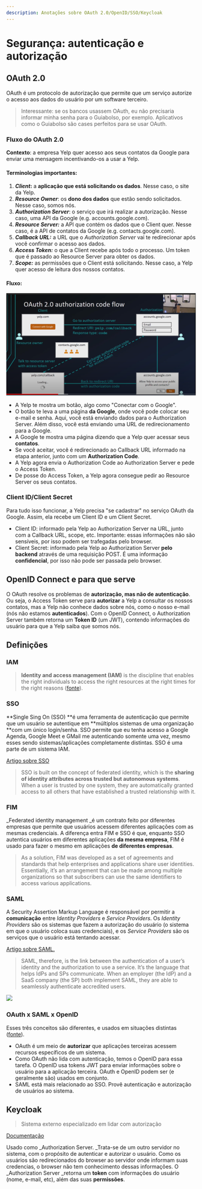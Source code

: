 ```yaml
---
description: Anotações sobre OAuth 2.0/OpenID/SSO/Keycloak
---
```


# Segurança: autenticação e autorização

## OAuth 2.0

OAuth é um protocolo de autorização que permite que um serviço autorize o acesso aos dados do usuário por um software terceiro.

> Interessante: se os bancos usassem OAuth, eu não precisaria informar minha senha para o Guiabolso, por exemplo. Aplicativos como o Guiabolso são cases perfeitos para se usar OAuth.

### Fluxo do OAuth 2.0

**Contexto**: a empresa Yelp quer acesso aos seus contatos da Google para enviar uma mensagem incentivando-os a usar a Yelp.

#### Terminologias importantes:

1. _**Client**_**:** a **aplicação que está solicitando os dados**. Nesse caso, o site da Yelp.
2. _**Resource Owner**_: os **dono dos dados** que estão sendo solicitados. Nesse caso, somos nós.
3. _**Authorization Server**_: o serviço que irá realizar a autorização. Nesse caso, uma API da Google (e.g. accounts.google.com).
4. _**Resource Server:**_ a API que contém os dados que o Client quer. Nesse caso, é a API de contatos da Google (e.g. contacts.google.com).
5. _**Callback URL:**_ a URL que o _Authorization Server_ vai te redirecionar após você confirmar o acesso aos dados.
6. _**Access Token:**_ o que a Client recebe após todo o processo. Um token que é passado ao Resource Server para obter os dados.
7. _**Scope:**_ as permissões que o Client está solicitando. Nesse caso, a Yelp quer acesso de leitura dos nossos contatos.

#### Fluxo:

![Exemplo de fluxo OAuth](.gitbook/assets/oauth.PNG)

* A Yelp te mostra um botão, algo como "Conectar com o Google".
* O botão te leva a uma página **da Google**, onde você pode colocar seu e-mail e senha. Aqui, você está enviando dados para o Authorization Server. Além disso, você está enviando uma URL de redirecionamento para a Google.
* A Google te mostra uma página dizendo que a Yelp quer acessar seus **contatos**. 
* Se você aceitar, você é redirecionado ao Callback URL informado na etapa anterior, junto com um **Authorization Code**.
* A Yelp agora envia o Authorization Code ao Authorization Server e pede o Access Token.
* De posse do Access Token, a Yelp agora consegue pedir ao Resource Server os seus contatos.

### Client ID/Client Secret

Para tudo isso funcionar, a Yelp precisa "se cadastrar" no serviço OAuth da Google. Assim, ela recebe um Client ID e um Client Secret.

* Client ID: informado pela Yelp ao Authorization Server na URL, junto com a Callback URL, scope, etc. Importante: essas informações não são sensíveis, por isso podem ser trafegadas pelo browser.
* Client Secret: informado pela Yelp ao Authorization Server **pelo backend** através de uma requisição POST. É uma informação **confidencial**, por isso não pode ser passada pelo browser.

## OpenID Connect e para que serve

O OAuth resolve os problemas de **autorização, mas não de autenticação**. Ou seja, o Access Token serve para **autorizar** a Yelp a consultar os nossos contatos, mas a Yelp não conhece dados sobre nós, como o nosso e-mail (nós não estamos **autenticados**). Com o OpenID Connect, o Authorization Server também retorna um **Token ID** (um JWT), contendo informações do usuário para que a Yelp saiba que somos nós.

## Definições

### IAM

> **Identity and access management (IAM)** is the discipline that enables the right individuals to access the right resources at the right times for the right reasons ([fonte](https://www.gartner.com/en/information-technology/glossary/identity-and-access-management-iam)).

### **SSO**

**Single Sing On (SSO) **é uma ferramenta de autenticação que permite que um usuário se autentique em **múltiplos sistemas de uma organização **com um único login/senha. SSO permite que eu tenha acesso a Google Agenda, Google Meet e GMail me autenticando somente uma vez, mesmo esses sendo sistemas/aplicações completamente distintas. SSO é uma parte de um sistema IAM.

[Artigo sobre SSO](https://www.okta.com/blog/2021/02/single-sign-on-sso/)

> SSO is built on the concept of federated identity, which is the **sharing of identity attributes across trusted but autonomous systems**. When a user is trusted by one system, they are automatically granted access to all others that have established a trusted relationship with it.

### FIM

_Federated identity management _é um contrato feito por diferentes empresas que permite que usuários acessem diferentes aplicações com as mesmas credenciais. A diferença entra FIM e SSO é que, enquanto SSO autentica usuários em diferentes aplicações **da mesma empresa**, FIM é usado para fazer o mesmo em aplicações **de diferentes empresas**.

> As a solution, FIM was developed as a set of agreements and standards that help enterprises and applications share user identities. Essentially, it’s an arrangement that can be made among multiple organizations so that subscribers can use the same identifiers to access various applications.

### SAML

A Security Assertion Markup Language é responsável por permitir a **comunicação** entre _Identity Providers_ e _Service Providers_. Os _Identity Providers_ são os sistemas que fazem a autorização do usuário (o sistema em que o usuário coloca suas credenciais), e os _Service Providers_ são os serviços que o usuário está tentando acessar.

[Artigo sobre SAML.](https://www.okta.com/blog/2020/09/what-is-saml/)

> SAML, therefore, is the link between the authentication of a user’s identity and the authorization to use a service. It’s the language that helps IdPs and SPs communicate. When an employer (the IdP) and a SaaS company (the SP) both implement SAML, they are able to seamlessly authenticate accredited users.

![](https://lh5.googleusercontent.com/8\_717sucUXP54By7X9FVEPe-CpvxNTOYKGoM2LgIu1jwCEpbNB_tTmNRuZniDODyG5wZyceEexOacRIOWbHjY0x5ZdejE-EvHn-UUkd8UeufU77PVxJrpbY-UBFm-BqsuK6IAPhm)



### OAuth x SAML x OpenID

Esses três conceitos são diferentes, e usados em situações distintas ([fonte](https://www.okta.com/identity-101/whats-the-difference-between-oauth-openid-connect-and-saml/)).

* OAuth é um meio de **autorizar** que aplicações terceiras acessem recursos específicos de um sistema. 
* Como OAuth não lida com autenticação, temos o OpenID para essa tarefa. O OpenID usa tokens JWT para enviar informações sobre o usuário para a aplicação terceira. OAuth e OpenID podem ser (e geralmente são) usados em conjunto.
* SAML está mais relacionado ao SSO. Provê autenticação e autorização de usuários ao sistema.

## Keycloak

> Sistema externo especializado em lidar com autorização

[Documentação](https://www.keycloak.org/docs/latest/server_admin/#overview)

Usado como _Authorization Server. _Trata-se de um outro servidor no sistema, com o propósito de autenticar e autorizar o usuário. Como os usuários são redirecionados do browser ao servidor onde informam suas credencias, o browser não tem conhecimento dessas informações. O _Authorization Server  _retorna um **token** com informações do usuário (nome, e-mail, etc), além das suas **permissões**.









